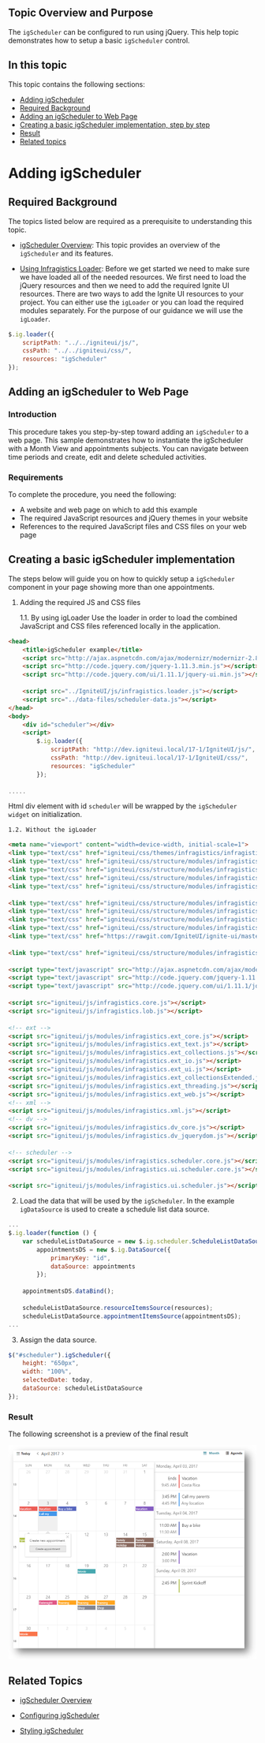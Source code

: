 <!--
|metadata|
{
    "fileName": "igscheduler-adding-igscheduler",
    "controlName": "igScheduler",
    "tags": ["Getting Started","How Do I"]
}
|metadata|
-->
## Topic Overview and Purpose

The `igScheduler` can be configured to run using jQuery. This help topic demonstrates how to setup a basic `igScheduler` control.

## In this topic

This topic contains the following sections:

- [Adding igScheduler](#adding)
- [Required Background](#background)
- [Adding an igScheduler to Web Page](#webpage)
- [Creating a basic igScheduler implementation, step by step](#basic-implementation)
- [Result](#result)
- [Related topics](#related)

# <a id="adding"></a>Adding igScheduler

## <a id="background"></a>Required Background

The topics listed below are required as a prerequisite to understanding this topic.

-	[igScheduler Overview](igScheduler-Overview.html): This topic provides an overview of the `igScheduler` and its features.

-	[Using Infragistics Loader](Using-Infragistics-Loader.html):
Before we get started we need to make sure we have loaded all of the needed resources. We first need to load the jQuery resources and then we need to add the required Ignite UI resources. There are two ways to add the Ignite UI resources to your project. You can either use the `igLoader` or you can load the required modules separately. For the purpose of our guidance we will use the `igLoader`.

```js
$.ig.loader({
    scriptPath: "../../igniteui/js/",
    cssPath: "../../igniteui/css/",
    resources: "igScheduler"
});
```

## <a id="webpage"></a>Adding an igScheduler to Web Page

### Introduction

This procedure takes you step-by-step toward adding an `igScheduler` to a web page. This sample demonstrates how to instantiate the igScheduler with a Month View and appointments subjects. You can navigate between time periods and create, edit and delete scheduled activities.


### Requirements

To complete the procedure, you need the following:

-   A website and web page on which to add this example
-   The required JavaScript resources and jQuery themes in your website
-   References to the required JavaScript files and CSS files on your web page

## <a id="basic-implementation"></a>Creating a basic igScheduler implementation
The steps below will guide you on how to quickly setup a `igScheduler` component in your page showing more than one appointments.

1. Adding the required JS and CSS files

    1.1. By using igLoader
Use the loader in order to load the combined JavaScript and CSS files referenced locally in the application.

```html
<head>
    <title>igScheduler example</title>
    <script src="http://ajax.aspnetcdn.com/ajax/modernizr/modernizr-2.8.3.js"></script>
    <script src="http://code.jquery.com/jquery-1.11.3.min.js"></script>
    <script src="http://code.jquery.com/ui/1.11.1/jquery-ui.min.js"></script>

    <script src="../IgniteUI/js/infragistics.loader.js"></script>
    <script src="../data-files/scheduler-data.js"></script>
</head>
<body>
    <div id="scheduler"></div>
    <script>
        $.ig.loader({
            scriptPath: "http://dev.igniteui.local/17-1/IgniteUI/js/",
            cssPath: "http://dev.igniteui.local/17-1/IgniteUI/css/",
            resources: "igScheduler"
        });

.....
```

Html div element with id `scheduler` will be wrapped by the `igScheduler widget` on initialization.

    1.2. Without the igLoader

```html
<meta name="viewport" content="width=device-width, initial-scale=1">
<link type="text/css" href="igniteui/css/themes/infragistics/infragistics.theme.css" rel="stylesheet" />
<link type="text/css" href="igniteui/css/structure/modules/infragistics.ui.shared.css" rel="stylesheet" />
<link type="text/css" href="igniteui/css/structure/modules/infragistics.ui.editors.css" rel="stylesheet" />
<link type="text/css" href="igniteui/css/structure/modules/infragistics.ui.popover.css" rel="stylesheet" />
<link type="text/css" href="igniteui/css/structure/modules/infragistics.ui.notifier.css" rel="stylesheet" />

<link type="text/css" href="igniteui/css/structure/modules/infragistics.ui.toolbarbutton.css" rel="stylesheet" />
<link type="text/css" href="igniteui/css/structure/modules/infragistics.ui.splitbutton.css" rel="stylesheet" />
<link type="text/css" href="igniteui/css/structure/modules/infragistics.ui.colorpicker.css" rel="stylesheet" />
<link type="text/css" href="igniteui/css/structure/modules/infragistics.ui.combo.css" rel="stylesheet" />
<link type="text/css" href="https://rawgit.com/IgniteUI/ignite-ui/master/src/css/structure/modules/infragistics.ui.scroll.css" rel="stylesheet" />

<link type="text/css" href="igniteui/css/structure/modules/infragistics.ui.scheduler.css" rel="stylesheet" />

<script type="text/javascript" src="http://ajax.aspnetcdn.com/ajax/modernizr/modernizr-2.8.3.js"></script>
<script type="text/javascript" src="http://code.jquery.com/jquery-1.11.3.js"></script>
<script type="text/javascript" src="http://code.jquery.com/ui/1.11.1/jquery-ui.js"></script>

<script src="igniteui/js/infragistics.core.js"></script>
<script src="igniteui/js/infragistics.lob.js"></script>

<!-- ext -->
<script src="igniteui/js/modules/infragistics.ext_core.js"></script>
<script src="igniteui/js/modules/infragistics.ext_text.js"></script>
<script src="igniteui/js/modules/infragistics.ext_collections.js"></script>
<script src="igniteui/js/modules/infragistics.ext_io.js"></script>
<script src="igniteui/js/modules/infragistics.ext_ui.js"></script>
<script src="igniteui/js/modules/infragistics.ext_collectionsExtended.js"></script>
<script src="igniteui/js/modules/infragistics.ext_threading.js"></script>
<script src="igniteui/js/modules/infragistics.ext_web.js"></script>
<!-- xml -->
<script src="igniteui/js/modules/infragistics.xml.js"></script>
<!-- dv -->
<script src="igniteui/js/modules/infragistics.dv_core.js"></script>
<script src="igniteui/js/modules/infragistics.dv_jquerydom.js"></script>

<!-- scheduler -->
<script src="igniteui/js/modules/infragistics.scheduler.core.js"></script>
<script src="igniteui/js/modules/infragistics.ui.scheduler.core.js"></script>

<script src="igniteui/js/modules/infragistics.ui.scheduler.js"></script>
```

2. Load the data that will be used by the `igScheduler`. In the example `igDataSource` is used to create a schedule list data source.

```javascript
...
$.ig.loader(function () {
    var scheduleListDataSource = new $.ig.scheduler.ScheduleListDataSource(),
        appointmentsDS = new $.ig.DataSource({
            primaryKey: "id",
            dataSource: appointments
        });

    appointmentsDS.dataBind();

    scheduleListDataSource.resourceItemsSource(resources);
    scheduleListDataSource.appointmentItemsSource(appointmentsDS);
...
```
3. Assign the data source.

```javascript
$("#scheduler").igScheduler({
    height: "650px",
    width: "100%",
    selectedDate: today,
    dataSource: scheduleListDataSource
});
```

### <a id="result"></a>Result

The following screenshot is a preview of the final result

![](images/scheduler.png)

## <a id="related"></a>Related Topics

-   [igScheduler Overview](igScheduler-Overview.html)

-	[Configuring igScheduler](igscheduler-Configuring.html)

-	[Styling igScheduler](igscheduler-Using-Themes.html)
